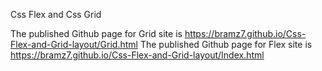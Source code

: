 Css Flex and Css Grid

The published Github page for Grid site is https://bramz7.github.io/Css-Flex-and-Grid-layout/Grid.html
The published Github page for Flex site is https://bramz7.github.io/Css-Flex-and-Grid-layout/Index.html
